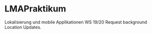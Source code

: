 # LMAPraktikum
 Lokalisierung und mobile Applikationen WS 19/20
 Request background Location Updates.
 
